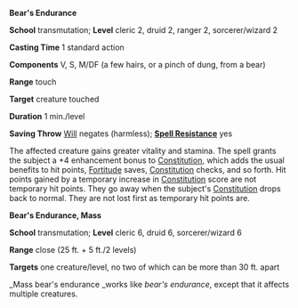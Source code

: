  **Bear's Endurance**

**School** transmutation; **Level** cleric 2, druid 2, ranger 2, sorcerer/wizard 2

**Casting Time** 1 standard action

**Components** V, S, M/DF (a few hairs, or a pinch of dung, from a bear)

**Range** touch

**Target** creature touched

**Duration** 1 min./level

**Saving Throw** [Will](../combat.md#_will) negates (harmless); **[Spell Resistance](../glossary.md#_spell-resistance)** yes

The affected creature gains greater vitality and stamina. The spell grants the subject a +4 enhancement bonus to [Constitution](../gettingStarted.md#_constitution), which adds the usual benefits to hit points, [Fortitude](../combat.md#_fortitude) saves, [Constitution](../gettingStarted.md#_constitution) checks, and so forth. Hit points gained by a temporary increase in [Constitution](../gettingStarted.md#_constitution) score are not temporary hit points. They go away when the subject's [Constitution](../gettingStarted.md#_constitution) drops back to normal. They are not lost first as temporary hit points are.

**Bear's Endurance, Mass**

**School** transmutation; **Level** cleric 6, druid 6, sorcerer/wizard 6

**Range** close (25 ft. + 5 ft./2 levels)

**Targets** one creature/level, no two of which can be more than 30 ft. apart

_Mass bear's endurance _works like _bear's endurance_, except that it affects multiple creatures.

